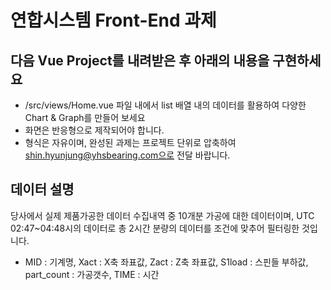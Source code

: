 # 연합시스템 Front-End 과제
## 다음 Vue Project를 내려받은 후 아래의 내용을 구현하세요
* /src/views/Home.vue 파일 내에서 list 배열 내의 데이터를 활용하여 다양한 Chart & Graph를 만들어 보세요
* 화면은 반응형으로 제작되어야 합니다.
* 형식은 자유이며, 완성된 과제는 프로젝트 단위로 압축하여 shin.hyunjung@yhsbearing.com으로 전달 바랍니다.

## 데이터 설명
당사에서 실제 제품가공한 데이터 수집내역 중 10개분 가공에 대한 데이터이며, UTC 02:47~04:48시의 데이터로 총 2시간 분량의 데이터를 조건에 맞추어 필터링한 것입니다.
* MID : 기계명, Xact : X축 좌표값, Zact : Z축 좌표값, S1load : 스핀들 부하값, part_count : 가공갯수, TIME : 시간
